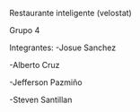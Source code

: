 Restaurante inteligente (velostat)

Grupo 4

Integrantes:
-Josue Sanchez

-Alberto Cruz

-Jefferson Pazmiño

-Steven Santillan

